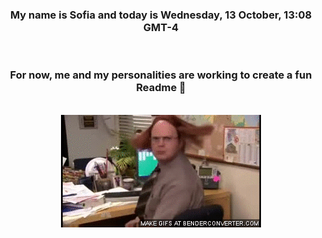 


<div align="center">
<h3 >My name is Sofia and today is Wednesday, 13 October, 13:08 GMT-4</h3><br>
<h3 >For now, me and my personalities are working to create a fun Readme 👋
</h3><br>
<img src='img/dwight.gif' alt='working...'/>
</div>
